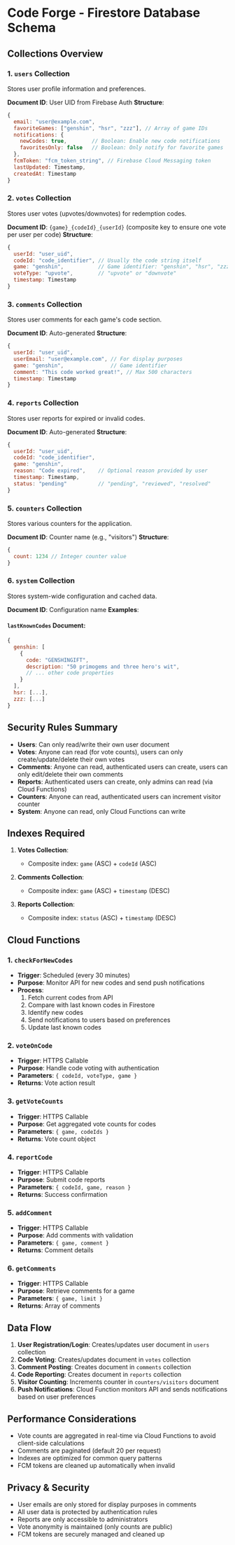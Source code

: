 # Code Forge - Firestore Database Schema

## Collections Overview

### 1. `users` Collection
Stores user profile information and preferences.

**Document ID**: User UID from Firebase Auth
**Structure**:
```javascript
{
  email: "user@example.com",
  favoriteGames: ["genshin", "hsr", "zzz"], // Array of game IDs
  notifications: {
    newCodes: true,        // Boolean: Enable new code notifications
    favoritesOnly: false   // Boolean: Only notify for favorite games
  },
  fcmToken: "fcm_token_string", // Firebase Cloud Messaging token
  lastUpdated: Timestamp,
  createdAt: Timestamp
}
```

### 2. `votes` Collection
Stores user votes (upvotes/downvotes) for redemption codes.

**Document ID**: `{game}_{codeId}_{userId}` (composite key to ensure one vote per user per code)
**Structure**:
```javascript
{
  userId: "user_uid",
  codeId: "code_identifier", // Usually the code string itself
  game: "genshin",           // Game identifier: "genshin", "hsr", "zzz"
  voteType: "upvote",        // "upvote" or "downvote"
  timestamp: Timestamp
}
```

### 3. `comments` Collection
Stores user comments for each game's code section.

**Document ID**: Auto-generated
**Structure**:
```javascript
{
  userId: "user_uid",
  userEmail: "user@example.com", // For display purposes
  game: "genshin",               // Game identifier
  comment: "This code worked great!", // Max 500 characters
  timestamp: Timestamp
}
```

### 4. `reports` Collection
Stores user reports for expired or invalid codes.

**Document ID**: Auto-generated
**Structure**:
```javascript
{
  userId: "user_uid",
  codeId: "code_identifier",
  game: "genshin",
  reason: "Code expired",    // Optional reason provided by user
  timestamp: Timestamp,
  status: "pending"          // "pending", "reviewed", "resolved"
}
```

### 5. `counters` Collection
Stores various counters for the application.

**Document ID**: Counter name (e.g., "visitors")
**Structure**:
```javascript
{
  count: 1234 // Integer counter value
}
```

### 6. `system` Collection
Stores system-wide configuration and cached data.

**Document ID**: Configuration name
**Examples**:

#### `lastKnownCodes` Document:
```javascript
{
  genshin: [
    {
      code: "GENSHINGIFT",
      description: "50 primogems and three hero's wit",
      // ... other code properties
    }
  ],
  hsr: [...],
  zzz: [...]
}
```

## Security Rules Summary

- **Users**: Can only read/write their own user document
- **Votes**: Anyone can read (for vote counts), users can only create/update/delete their own votes
- **Comments**: Anyone can read, authenticated users can create, users can only edit/delete their own comments
- **Reports**: Authenticated users can create, only admins can read (via Cloud Functions)
- **Counters**: Anyone can read, authenticated users can increment visitor counter
- **System**: Anyone can read, only Cloud Functions can write

## Indexes Required

1. **Votes Collection**:
   - Composite index: `game` (ASC) + `codeId` (ASC)

2. **Comments Collection**:
   - Composite index: `game` (ASC) + `timestamp` (DESC)

3. **Reports Collection**:
   - Composite index: `status` (ASC) + `timestamp` (DESC)

## Cloud Functions

### 1. `checkForNewCodes`
- **Trigger**: Scheduled (every 30 minutes)
- **Purpose**: Monitor API for new codes and send push notifications
- **Process**:
  1. Fetch current codes from API
  2. Compare with last known codes in Firestore
  3. Identify new codes
  4. Send notifications to users based on preferences
  5. Update last known codes

### 2. `voteOnCode`
- **Trigger**: HTTPS Callable
- **Purpose**: Handle code voting with authentication
- **Parameters**: `{ codeId, voteType, game }`
- **Returns**: Vote action result

### 3. `getVoteCounts`
- **Trigger**: HTTPS Callable
- **Purpose**: Get aggregated vote counts for codes
- **Parameters**: `{ game, codeIds }`
- **Returns**: Vote count object

### 4. `reportCode`
- **Trigger**: HTTPS Callable
- **Purpose**: Submit code reports
- **Parameters**: `{ codeId, game, reason }`
- **Returns**: Success confirmation

### 5. `addComment`
- **Trigger**: HTTPS Callable
- **Purpose**: Add comments with validation
- **Parameters**: `{ game, comment }`
- **Returns**: Comment details

### 6. `getComments`
- **Trigger**: HTTPS Callable
- **Purpose**: Retrieve comments for a game
- **Parameters**: `{ game, limit }`
- **Returns**: Array of comments

## Data Flow

1. **User Registration/Login**: Creates/updates user document in `users` collection
2. **Code Voting**: Creates/updates document in `votes` collection
3. **Comment Posting**: Creates document in `comments` collection
4. **Code Reporting**: Creates document in `reports` collection
5. **Visitor Counting**: Increments counter in `counters/visitors` document
6. **Push Notifications**: Cloud Function monitors API and sends notifications based on user preferences

## Performance Considerations

- Vote counts are aggregated in real-time via Cloud Functions to avoid client-side calculations
- Comments are paginated (default 20 per request)
- Indexes are optimized for common query patterns
- FCM tokens are cleaned up automatically when invalid

## Privacy & Security

- User emails are only stored for display purposes in comments
- All user data is protected by authentication rules
- Reports are only accessible to administrators
- Vote anonymity is maintained (only counts are public)
- FCM tokens are securely managed and cleaned up

